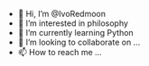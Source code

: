 - 👋 Hi, I’m @IvoRedmoon
- 👀 I’m interested in philosophy
- 🌱 I’m currently learning Python
- 💞️ I’m looking to collaborate on ...
- 📫 How to reach me ...

<!---
IvoRedmoon/IvoRedmoon is a ✨ special ✨ repository because its `README.md` (this file) appears on your GitHub profile.
You can click the Preview link to take a look at your changes.
--->
